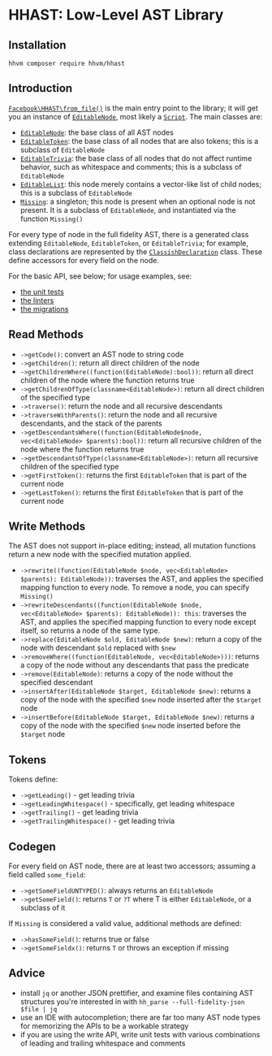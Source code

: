 # HHAST: Low-Level AST Library

## Installation

```
hhvm composer require hhvm/hhast
```

## Introduction

[`Facebook\HHAST\from_file()`](../src/entrypoints.php) is the main entry point to the library; it will get you an instance of
[`EditableNode`](../src/EditableNode.php), most likely a [`Script`](../codegen/syntax/Script.php). The main classes are:

 - [`EditableNode`](../src/EditableNode.php): the base class of all AST nodes
 - [`EditableToken`](../src/EditableToken.php): the base class of all nodes that are also tokens; this is a subclass of `EditableNode`
 - [`EditableTrivia`](../src/EditableTrivia.php): the base class of all nodes that do not affect runtime behavior, such as whitespace and comments; this is a subclass of `EditableNode`
 - [`EditableList`](../src/EditableTrivia.php): this node merely contains a vector-like list of child nodes; this is a subclass of `EditableNode`
 - [`Missing`](../src/Missing.php): a singleton; this node is present when an optional node is not present. It is a subclass of `EditableNode`, and instantiated via the function `Missing()`

For every type of node in the full fidelity AST, there is a generated class extending `EditableNode`, `EditableToken`, or `EditableTrivia`; for example, class declarations are represented by the [`ClassishDeclaration`](../codegen/syntax/ClassishDeclaration.php) class. These define accessors for every field on the node.

For the basic API, see below; for usage examples, see:
 - [the unit tests](../tests/)
 - [the linters](../src/Linters/)
 - [the migrations](../src/Migrations/)

## Read Methods

 - `->getCode()`: convert an AST node to string code
 - `->getChildren()`: return all direct children of the node
 - `->getChildrenWhere((function(EditableNode):bool))`: return all direct children of the node where the function returns true
 - `->getChildrenOfType(classname<EditableNode>)`: return all direct children of the specified type
 - `->traverse()`: return the node and all recursive descendants
 - `->traverseWithParents()`: return the node and all recursive descendants, and the stack of the parents
 - `->getDescendantsWhere((function(EditableNode$node, vec<EditableNode> $parents):bool))`: return all recursive children of the node where the function returns true
 - `->getDescendantsOfType(classname<EditableNode>)`: return all recursive children of the specified type
 - `->getFirstToken()`: returns the first `EditableToken` that is part of the current node
 - `->getLastToken()`: returns the first `EditableToken` that is part of the current node

## Write Methods

The AST does not support in-place editing; instead, all mutation functions return a new node with the specified mutation applied.

 - `->rewrite((function(EditableNode $node, vec<EditableNode> $parents): EditableNode))`: traverses the AST, and applies the specified mapping function to every node. To remove a node, you can specify `Missing()`
 - `->rewriteDescendants((function(EditableNode $node, vec<EditableNode> $parents): EditableNode)): this`: traverses the AST, and applies the specified mapping function to every node except itself, so returns a node of the same type.
 - `->replace(EditableNode $old, EditableNode $new)`: return a copy of the node with descendant `$old` replaced with `$new`
 - `->removeWhere((function(EditableNode, vec<EditableNode>)))`: returns a copy of the node without any descendants that pass the predicate
 - `->remove(EditableNode)`: returns a copy of the node without the specified descendant
 - `->insertAfter(EditableNode $target, EditableNode $new)`: returns a copy of the node with the specified `$new` node inserted after the `$target` node
 - `->insertBefore(EditableNode $target, EditableNode $new)`: returns a copy of the node with the specified `$new` node inserted before the `$target` node

## Tokens

Tokens define:

 - `->getLeading()` - get leading trivia
 - `->getLeadingWhitespace()` - specifically, get leading whitespace
 - `->getTrailing()` - get leading trivia
 - `->getTrailingWhitespace()` - get leading trivia

## Codegen

For every field on AST node, there are at least two accessors; assuming a field called `some_field`:

 - `->getSomeFieldUNTYPED()`: always returns an `EditableNode`
 - `->getSomeField()`: returns `T` or `?T` where T is either `EditableNode`, or a subclass of it


If `Missing` is considered a valid value, additional methods are defined:

 - `->hasSomeField()`: returns true or false
 - `->getSomeFieldx()`: returns `T` or throws an exception if missing

## Advice

 - install `jq` or another JSON prettifier, and examine files containing AST structures you're interested in with `hh_parse --full-fidelity-json $file | jq`
 - use an IDE with autocompletion; there are far too many AST node types for memorizing the APIs to be a workable strategy
 - if you are using the write API, write unit tests with various combinations of leading and trailing whitespace and comments
